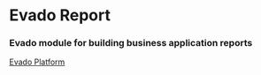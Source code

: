 # Evado Report

### Evado module for building business application reports

[Evado Platform](https://github.com/mkhorin/evado)